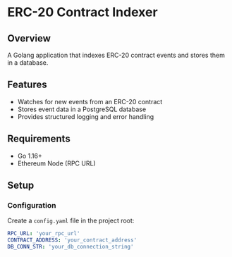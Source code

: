 # ERC-20 Contract Indexer

## Overview

A Golang application that indexes ERC-20 contract events and stores them in a
database.

## Features

- Watches for new events from an ERC-20 contract
- Stores event data in a PostgreSQL database
- Provides structured logging and error handling

## Requirements

- Go 1.16+
- Ethereum Node (RPC URL)

## Setup

### Configuration

Create a `config.yaml` file in the project root:

```yaml
RPC_URL: 'your_rpc_url'
CONTRACT_ADDRESS: 'your_contract_address'
DB_CONN_STR: 'your_db_connection_string'
```
